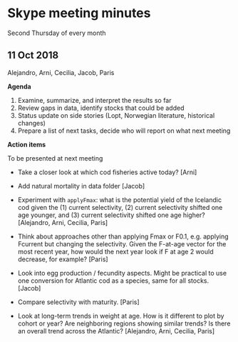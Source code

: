 # Skype meeting minutes

Second Thursday of every month

## 11 Oct 2018

Alejandro, Arni, Cecilia, Jacob, Paris

**Agenda**

1. Examine, summarize, and interpret the results so far
2. Review gaps in data, identify stocks that could be added
3. Status update on side stories (Lopt, Norwegian literature, historical changes)
4. Prepare a list of next tasks, decide who will report on what next meeting

**Action items**

To be presented at next meeting

- Take a closer look at which cod fisheries active today? [Arni]

- Add natural mortality in data folder [Jacob]

- Experiment with `applyFmax`: what is the potential yield of the Icelandic cod
  given the (1) current selectivity, (2) current selectivity shifted one age
  younger, and (3) current selectivity shifted one age higher? [Alejandro, Arni,
  Cecilia, Paris]

- Think about approaches other than applying Fmax or F0.1, e.g. applying
  Fcurrent but changing the selectivity. Given the F-at-age vector for the most
  recent year, how would the next year look if F at age 2 would decrease, for
  example? [Paris]

- Look into egg production / fecundity aspects. Might be practical to use one
  conversion for Atlantic cod as a species, same for all stocks. [Jacob]

- Compare selectivity with maturity. [Paris]

- Look at long-term trends in weight at age. How is it different to plot by
  cohort or year? Are neighboring regions showing similar trends? Is there an
  overall trend across the Atlantic? [Alejandro, Arni, Cecilia, Paris]
